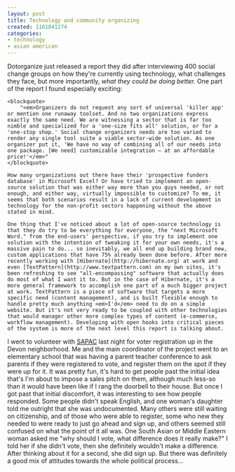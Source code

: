 ```yaml
---
layout: post
title: Technology and community organizing
created: 1161041274
categories:
- technology
- asian american
---
```

Dotorganize just released a report they did after interviewing 400 social change groups on how they're currently using technology, what challenges they face, but more importantly, <em>what they could be doing better.</em> One part of the report I found especially exciting:

	<blockquote>
		"<em>Organizers do not request any sort of universal 'killer app' or mention one runaway toolset. And no two organizations express exactly the same need. We are witnessing a sector that is far too nimble and specialized for a 'one-size fits all' solution, or for a 'one-stop shop.' Social change organizers needs are too varied to render any single tool suite a viable sector-wide solution. As one organizer put it, 'We have no way of combining all of our needs into one package. [We need] customizable integration — at an affordable price!'</em>"
	</blockquote>

	How many organizations out there have their 'prospective funders database' in Microsoft Excel? Or have tried to implement an open-source solution that was either way more than you guys needed, or not enough, and either way, virtually impossible to customize? To me, it seems that both scenarios result in a lack of current development in technology for the non-profit sectors happening without the above stated in mind.

	One thing that I've noticed about a lot of open-source technology is that they do try to be everything for everyone, the "next Microsoft Word." from the end-users' perspective, if you try to implement one solution with the intention of tweaking it for your own needs, it's a massive pain to do... so inevitably, we all end up building brand new, custom applications that have 75% already been done before. After more recently working with [Hibernate](http://hibernate.org) at work and even [TextPattern](http://www.textpattern.com) on my own sites, it's been refreshing to see "all-encompassing" software that actually does do most of what I want it to. But in the case of Hibernate, it's a more general framework to accomplish one part of a much bigger project at work. TextPattern is a piece of software that targets a more specific need (content management), and is built flexible enough to handle pretty much anything <em>I'd</em> need to do on a simple website. But it's not very ready to be coupled with other technologies that would manager other more complex types of content (e-commerce,  workflow management). Developing with open hooks into critical pieces of the system is more of the next level this report is talking about.

I went to volunteer with [SAPAC](https://www.facebook.com/SAPACchicago) last night for voter registration up in the Devon neighborhood. Me and the main coordinator of the project went to an elementary school that was having a parent teacher conference to ask parents if they were registered to vote, and register them on the spot if they were up for it. It was pretty fun, it's hard to get people past the initial idea that's I'm about to impose a sales pitch on them, although much less-so than it would have been like if I rang the doorbell to their house. But once I got past that initial discomfort, it was interesting to see how people responded. Some people didn't speak English, and one woman's daughter told me outright that she was undocumented. Many others were still waiting on citizenship, and of those who were able to register, some who new they needed to were ready to just go ahead and sign up, and others seemed still confused on what the point of it all was. One South Asian or Middle Eastern woman asked me "why should I vote, what difference does it really make?" I told her if she didn't vote, then she definitely wouldn't make a difference. After thinking about it for a second, she did sign up. But there was definitely a good mix of attitudes towards the whole political process...

